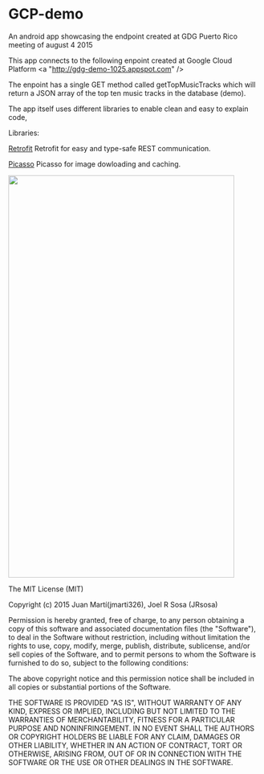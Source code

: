 # GCP-demo
An android app showcasing the endpoint created at GDG Puerto Rico meeting of august 4 2015

This app connects to the following enpoint created at Google Cloud Platform <a "http://gdg-demo-1025.appspot.com" />

The enpoint has a single GET method called getTopMusicTracks which will return a JSON array of the top ten music tracks in the database (demo).


The app itself uses different libraries to enable clean and easy to explain code,

Libraries:

<a href="http://square.github.io/retrofit/">Retrofit<a/> Retrofit for easy and type-safe REST communication.

<a href="http://square.github.io/picasso/">Picasso<a/> Picasso for image dowloading and caching.


<img src="https://github.com/JRSosa/GCP-demo/blob/master/screenshot.png" width="450px" height="800px" />


The MIT License (MIT)

Copyright (c) 2015 Juan Martí(jmarti326), Joel R Sosa (JRsosa)

Permission is hereby granted, free of charge, to any person obtaining a copy
of this software and associated documentation files (the "Software"), to deal
in the Software without restriction, including without limitation the rights
to use, copy, modify, merge, publish, distribute, sublicense, and/or sell
copies of the Software, and to permit persons to whom the Software is
furnished to do so, subject to the following conditions:

The above copyright notice and this permission notice shall be included in
all copies or substantial portions of the Software.

THE SOFTWARE IS PROVIDED "AS IS", WITHOUT WARRANTY OF ANY KIND, EXPRESS OR
IMPLIED, INCLUDING BUT NOT LIMITED TO THE WARRANTIES OF MERCHANTABILITY,
FITNESS FOR A PARTICULAR PURPOSE AND NONINFRINGEMENT. IN NO EVENT SHALL THE
AUTHORS OR COPYRIGHT HOLDERS BE LIABLE FOR ANY CLAIM, DAMAGES OR OTHER
LIABILITY, WHETHER IN AN ACTION OF CONTRACT, TORT OR OTHERWISE, ARISING FROM,
OUT OF OR IN CONNECTION WITH THE SOFTWARE OR THE USE OR OTHER DEALINGS IN
THE SOFTWARE.



 
